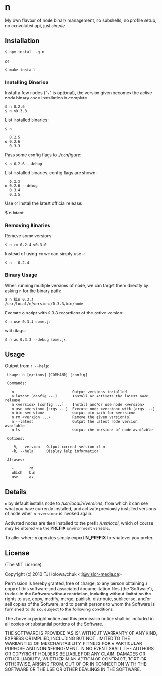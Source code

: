 # n

 My own flavour of node binary management, no subshells, no profile setup, no convoluted api, just _simple_.

## Installation

    $ npm install -g n

or

    $ make install

### Installing Binaries

Install a few nodes ("v" is optional), the version given becomes the active node binary once installation is complete.

    $ n 0.2.6
    $ n v0.3.3

List installed binaries:

    $ n
    
      0.2.5
    ο 0.2.6
      0.3.3

Pass some config flags to _./configure_:

    $ n 0.2.6 --debug

List installed binaries, config flags are shown:

      0.2.3 
    ο 0.2.6 --debug
      0.3.4 
      0.3.5

Use or install the latest official release:

   $ n latest

### Removing Binaries

Remove some versions:

    $ n rm 0.2.4 v0.3.0

Instead of using `rm` we can simply use `-`:

    $ n - 0.2.4

### Binary Usage

When running multiple versions of node, we can target
them directly by asking `n` for the binary path:

    $ n bin 0.3.3
    /usr/local/n/versions/0.3.3/bin/node

Execute a script with 0.3.3 regardless of the active version:

    $ n use 0.3.3 some.js

with flags:

    $ n as 0.3.3 --debug some.js

## Usage

 Output from `n --help`:

     Usage: n [options] [COMMAND] [config] 

     Commands:

       n                           Output versions installed
       n latest [config ...]       Install or activate the latest node release
       n <version> [config ...]    Install and/or use node <version>
       n use <version> [args ...]  Execute node <version> with [args ...]
       n bin <version>             Output bin path for <version>
       n rm <version ...>          Remove the given version(s)
       n --latest                  Output the latest node version available
       n ls                        Output the versions of node available

     Options:

       -V, --version   Output current version of n
       -h, --help      Display help information

     Aliases:

       -       rm
       which   bin
       use     as

## Details

 `n` by default installs node to _/usr/local/n/versions_, from
 which it can see what you have currently installed, and activate previously installed versions of node when `n <version>` is invoked again.

 Activated nodes are then installed to the prefix _/usr/local_, which of course may be altered via the __PREFIX__ environment variable.

 To alter where `n` operates simply export __N_PREFIX__ to whatever you prefer.

## License 

(The MIT License)

Copyright (c) 2010 TJ Holowaychuk &lt;tj@vision-media.ca&gt;

Permission is hereby granted, free of charge, to any person obtaining
a copy of this software and associated documentation files (the
'Software'), to deal in the Software without restriction, including
without limitation the rights to use, copy, modify, merge, publish,
distribute, sublicense, and/or sell copies of the Software, and to
permit persons to whom the Software is furnished to do so, subject to
the following conditions:

The above copyright notice and this permission notice shall be
included in all copies or substantial portions of the Software.

THE SOFTWARE IS PROVIDED 'AS IS', WITHOUT WARRANTY OF ANY KIND,
EXPRESS OR IMPLIED, INCLUDING BUT NOT LIMITED TO THE WARRANTIES OF
MERCHANTABILITY, FITNESS FOR A PARTICULAR PURPOSE AND NONINFRINGEMENT.
IN NO EVENT SHALL THE AUTHORS OR COPYRIGHT HOLDERS BE LIABLE FOR ANY
CLAIM, DAMAGES OR OTHER LIABILITY, WHETHER IN AN ACTION OF CONTRACT,
TORT OR OTHERWISE, ARISING FROM, OUT OF OR IN CONNECTION WITH THE
SOFTWARE OR THE USE OR OTHER DEALINGS IN THE SOFTWARE.
